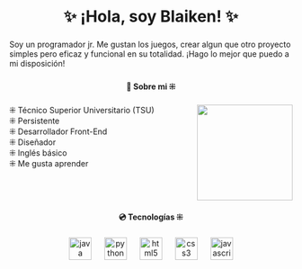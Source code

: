 <h1 align="center">✨ ¡Hola, soy Blaiken! ✨</h1>

###

<p align="left">Soy un programador jr. Me gustan los juegos, crear algun que otro proyecto simples pero eficaz y funcional en su totalidad. ¡Hago lo mejor que puedo a mi disposición!</p>

###

<h4 align="center">🎈 Sobre mi ⁜</h4>

###

<img align="right" height="170" src="https://media1.tenor.com/m/IQXk0DfYrXIAAAAd/natsu-natsu-dragneel.gif"  />

###

<p align="left">⁜ Técnico Superior Universitario (TSU)<br>⁜ Persistente<br>⁜ Desarrollador Front-End<br>⁜ Diseñador<br>⁜ Inglés básico<br>⁜ Me gusta aprender</p>

###

<br clear="both">

<h4 align="center">💿 Tecnologías ⁜</h4>

###

<div align="center">
  <img src="https://cdn.jsdelivr.net/gh/devicons/devicon/icons/java/java-original.svg" height="40" alt="java logo"  />
  <img width="15" />
  <img src="https://cdn.jsdelivr.net/gh/devicons/devicon/icons/python/python-original.svg" height="40" alt="python logo"  />
  <img width="15" />
  <img src="https://cdn.jsdelivr.net/gh/devicons/devicon/icons/html5/html5-original.svg" height="40" alt="html5 logo"  />
  <img width="15" />
  <img src="https://cdn.jsdelivr.net/gh/devicons/devicon/icons/css3/css3-original.svg" height="40" alt="css3 logo"  />
  <img width="15" />
  <img src="https://cdn.jsdelivr.net/gh/devicons/devicon/icons/javascript/javascript-original.svg" height="40" alt="javascript logo"  />
</div>

###
